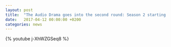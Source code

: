 ```yaml
---
layout: post
title:  "The Audio Drama goes into the second round: Season 2 starting soon!"
date:   2017-04-12 00:00:00 +0200
categories: news
---
```

{% youtube j-XhWZGSeq8 %}